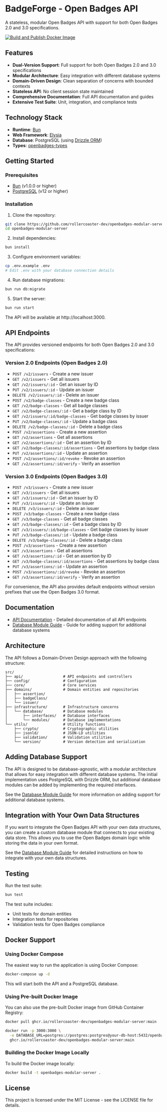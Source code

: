 # BadgeForge - Open Badges API

A stateless, modular Open Badges API with support for both Open Badges 2.0 and 3.0 specifications.

[![Build and Publish Docker Image](https://github.com/rollercoaster-dev/openbadges-modular-server/actions/workflows/docker-publish.yml/badge.svg)](https://github.com/rollercoaster-dev/openbadges-modular-server/actions/workflows/docker-publish.yml)

## Features

- **Dual-Version Support**: Full support for both Open Badges 2.0 and 3.0 specifications
- **Modular Architecture**: Easy integration with different database systems
- **Domain-Driven Design**: Clean separation of concerns with bounded contexts
- **Stateless API**: No client session state maintained
- **Comprehensive Documentation**: Full API documentation and guides
- **Extensive Test Suite**: Unit, integration, and compliance tests

## Technology Stack

- **Runtime**: [Bun](https://bun.sh/)
- **Web Framework**: [Elysia](https://elysiajs.com/)
- **Database**: PostgreSQL (using [Drizzle ORM](https://orm.drizzle.team/))
- **Types**: [openbadges-types](https://github.com/rollercoaster-dev/openbadges-types)

## Getting Started

### Prerequisites

- [Bun](https://bun.sh/) (v1.0.0 or higher)
- [PostgreSQL](https://www.postgresql.org/) (v12 or higher)

### Installation

1. Clone the repository:

```bash
git clone https://github.com/rollercoaster-dev/openbadges-modular-server.git
cd openbadges-modular-server
```

2. Install dependencies:

```bash
bun install
```

3. Configure environment variables:

```bash
cp .env.example .env
# Edit .env with your database connection details
```

4. Run database migrations:

```bash
bun run db:migrate
```

5. Start the server:

```bash
bun run start
```

The API will be available at http://localhost:3000.

## API Endpoints

The API provides versioned endpoints for both Open Badges 2.0 and 3.0 specifications:

### Version 2.0 Endpoints (Open Badges 2.0)

- `POST /v2/issuers` - Create a new issuer
- `GET /v2/issuers` - Get all issuers
- `GET /v2/issuers/:id` - Get an issuer by ID
- `PUT /v2/issuers/:id` - Update an issuer
- `DELETE /v2/issuers/:id` - Delete an issuer
- `POST /v2/badge-classes` - Create a new badge class
- `GET /v2/badge-classes` - Get all badge classes
- `GET /v2/badge-classes/:id` - Get a badge class by ID
- `GET /v2/issuers/:id/badge-classes` - Get badge classes by issuer
- `PUT /v2/badge-classes/:id` - Update a badge class
- `DELETE /v2/badge-classes/:id` - Delete a badge class
- `POST /v2/assertions` - Create a new assertion
- `GET /v2/assertions` - Get all assertions
- `GET /v2/assertions/:id` - Get an assertion by ID
- `GET /v2/badge-classes/:id/assertions` - Get assertions by badge class
- `PUT /v2/assertions/:id` - Update an assertion
- `POST /v2/assertions/:id/revoke` - Revoke an assertion
- `GET /v2/assertions/:id/verify` - Verify an assertion

### Version 3.0 Endpoints (Open Badges 3.0)

- `POST /v3/issuers` - Create a new issuer
- `GET /v3/issuers` - Get all issuers
- `GET /v3/issuers/:id` - Get an issuer by ID
- `PUT /v3/issuers/:id` - Update an issuer
- `DELETE /v3/issuers/:id` - Delete an issuer
- `POST /v3/badge-classes` - Create a new badge class
- `GET /v3/badge-classes` - Get all badge classes
- `GET /v3/badge-classes/:id` - Get a badge class by ID
- `GET /v3/issuers/:id/badge-classes` - Get badge classes by issuer
- `PUT /v3/badge-classes/:id` - Update a badge class
- `DELETE /v3/badge-classes/:id` - Delete a badge class
- `POST /v3/assertions` - Create a new assertion
- `GET /v3/assertions` - Get all assertions
- `GET /v3/assertions/:id` - Get an assertion by ID
- `GET /v3/badge-classes/:id/assertions` - Get assertions by badge class
- `PUT /v3/assertions/:id` - Update an assertion
- `POST /v3/assertions/:id/revoke` - Revoke an assertion
- `GET /v3/assertions/:id/verify` - Verify an assertion

For convenience, the API also provides default endpoints without version prefixes that use the Open Badges 3.0 format.

## Documentation

- [API Documentation](./docs/api-documentation.md) - Detailed documentation of all API endpoints
- [Database Module Guide](./docs/database-module-guide.md) - Guide for adding support for additional database systems

## Architecture

The API follows a Domain-Driven Design approach with the following structure:

```
src/
├── api/                  # API endpoints and controllers
├── config/               # Configuration
├── core/                 # Core services
├── domains/              # Domain entities and repositories
│   ├── assertion/
│   ├── badgeClass/
│   └── issuer/
├── infrastructure/       # Infrastructure concerns
│   └── database/         # Database modules
│       ├── interfaces/   # Database interfaces
│       └── modules/      # Database implementations
└── utils/                # Utility functions
    ├── crypto/           # Cryptographic utilities
    ├── jsonld/           # JSON-LD utilities
    ├── validation/       # Validation utilities
    └── version/          # Version detection and serialization
```

## Adding Database Support

The API is designed to be database-agnostic, with a modular architecture that allows for easy integration with different database systems. The initial implementation uses PostgreSQL with Drizzle ORM, but additional database modules can be added by implementing the required interfaces.

See the [Database Module Guide](./docs/database-module-guide.md) for more information on adding support for additional database systems.

## Integration with Your Own Data Structures

If you want to integrate the Open Badges API with your own data structures, you can create a custom database module that connects to your existing data store. This allows you to use the Open Badges domain logic while storing the data in your own format.

See the [Database Module Guide](./docs/database-module-guide.md) for detailed instructions on how to integrate with your own data structures.

## Testing

Run the test suite:

```bash
bun test
```

The test suite includes:

- Unit tests for domain entities
- Integration tests for repositories
- Validation tests for Open Badges compliance

## Docker Support

### Using Docker Compose

The easiest way to run the application is using Docker Compose:

```bash
docker-compose up -d
```

This will start both the API and a PostgreSQL database.

### Using Pre-built Docker Image

You can also use the pre-built Docker image from GitHub Container Registry:

```bash
docker pull ghcr.io/rollercoaster-dev/openbadges-modular-server:main

docker run -p 3000:3000 \
  -e DATABASE_URL=postgres://postgres:postgres@your-db-host:5432/openbadges \
  ghcr.io/rollercoaster-dev/openbadges-modular-server:main
```

### Building the Docker Image Locally

To build the Docker image locally:

```bash
docker build -t openbadges-modular-server .
```

## License

This project is licensed under the MIT License - see the LICENSE file for details.

